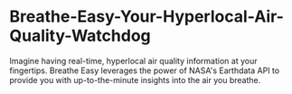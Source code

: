 # Breathe-Easy-Your-Hyperlocal-Air-Quality-Watchdog
Imagine having real-time, hyperlocal air quality information at your fingertips. Breathe Easy leverages the power of NASA's Earthdata API to provide you with up-to-the-minute insights into the air you breathe.
